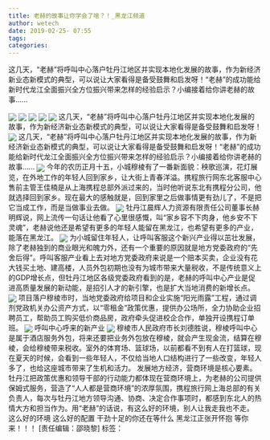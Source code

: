 ```yaml
---
title: 老赫的故事让你学会了啥？！_黑龙江频道
author: wetech
date: 2019-02-25- 07:55
tags: 
categories: 
---
```

这几天，“老赫”将呼叫中心落户牡丹江地区并实现本地化发展的故事，作为新经济新业态新模式的典型，可以说让大家看得是备受鼓舞和启发呀！“老赫”的成功能给新时代龙江全面振兴全方位振兴带来怎样的经验启示？小编接着给你讲老赫的故事......
<!-- more -->
                
<img align="center" border="0" src="http://p3.ifengimg.com/a/2019_09/f7c142afdcde0a0_size54_w550_h309.jpg" />
                
<img align="center" border="0" src="http://p3.ifengimg.com/a/2019_09/106cba2576572c1_size84_w550_h409.jpg" />
            
<img align="center" border="0" src="http://p3.ifengimg.com/a/2019_09/a8783fa1e7ae9d8_size73_w550_h409.jpg" />
<img align="center" border="0" src="http://p1.ifengimg.com/a/2019_09/39a88b97dd92e0b_size58_w550_h309.jpg" />
<img align="center" border="0" src="http://p2.ifengimg.com/a/2019_09/f4c8ade5dcaf7ee_size53_w550_h309.jpg" />
这几天，“老赫”将呼叫中心落户牡丹江地区并实现本地化发展的故事，作为新经济新业态新模式的典型，可以说让大家看得是备受鼓舞和启发呀！
<img align="center" border="0" src="http://p3.ifengimg.com/a/2019_09/4afe603699dcc39_size37_w550_h309.jpg" />
这几天，“老赫”将呼叫中心落户牡丹江地区并实现本地化发展的故事，作为新经济新业态新模式的典型，可以说让大家看得是备受鼓舞和启发呀！“老赫”的成功能给新时代龙江全面振兴全方位振兴带来怎样的经验启示？小编接着给你讲老赫的故事......
<img align="center" border="0" src="http://p1.ifengimg.com/a/2019_09/12a4f1a944c1422_size49_w550_h309.jpg" />
今年的农历正月十五，小城穆棱有了一番新面貌：秧歌巡演，花灯展览，在外地工作的年轻人回到家乡，让大街上青春洋溢。携程旅行网东北客服中心售前主管王佳楠是从上海携程总部外派过来的，当时他听说东北有携程分公司，他就选择回到家乡。现在最大的感触就是，回到家里之后做事情更有劲儿了，不是把它当成工作，而是当做事业去做。
<img align="center" border="0" src="http://p2.ifengimg.com/a/2019_09/e16e2ad658f08fd_size60_w550_h309.jpg" />
牡丹江晨辉人力资源有限责任公司董事长赫明辉说，网上流传一句话让他看了心里很感慨，叫“家乡容不下肉身，他乡安不下灵魂”，老赫说他还是希望有更多的年轻人能留在黑龙江，也希望有更多的产业，能落在黑龙江。
<img align="center" border="0" src="http://p3.ifengimg.com/a/2019_09/1863a1a4031fb20_size53_w550_h309.jpg" />
为小城留住年轻人，让呼叫客服这个新兴产业得以茁壮发展，除了老赫独到的商业眼光和魄力外，还有一个重要的原因就是地方党委政府的“先舍后得”。呼叫客服产业看上去对地方党委政府来说是一个赔本买卖，企业没有花大钱买土地、建高楼，人员外包初期也没有为城市带来大量税收，不是传统意义上的GDP增长点，但牡丹江地区各级党委政府看到的是，老赫的呼叫中心产业是促进高质量发展的新动能，是招引人才的新引擎，也是扩大当地消费的新增长点。
<img align="center" border="0" src="http://p2.ifengimg.com/a/2019_09/34712c79e6ec40e_size37_w550_h309.jpg" />
项目落户穆棱市时，当地党委政府给项目和企业实施“阳光雨露”工程，通过调剂党政机关办公资产方式，以“零租金”政策优惠，提供办公场所，全力协助企业招聘员工，帮助员工购买低价商品房，政府牵头促进校企合作，单独开设携程订单班。
<img align="center" border="0" src="http://p3.ifengimg.com/a/2019_09/082029cba698b84_size57_w550_h309.jpg" />
呼叫中心呼来的新产业
<img align="center" border="0" src="http://p2.ifengimg.com/a/2016/0810/204c433878d5cf9size1_w16_h16.png" />
穆棱市人民政府市长刘德胜说，穆棱呼叫中心是属于酒店服务外包，将来还要把业务外包放在穆棱，就会产生现金流，结算在穆棱，会给穆棱带来税收。室外的体育场、篮球场，以前都看不到有人在打篮球，现在夏天的时候，会看到一些年轻人，不仅给当地人口结构进行了一些改变，年轻人多了，也给这座城市带来了生机和活力。
发展地方经济，营商环境是核心要素。牡丹江把政策优惠和领导干部的行动能力都体现在营商环境上，为老赫的公司提供保姆式服务，营造了“人人都是营商环境”的浓厚氛围，携程旅行网上海总部的有关负责人，每次与牡丹江地方领导沟通、协商、决定合作事项时，都感到东北人的热情大方和担当作为。用“老赫”的话说，有这么好的环境，别人让我走我也不走。
这么好的环境
这么好的配置
干劲十足的你还在等什么
黑龙江正张开怀抱
等你来！！！
[责任编辑：邵晓黎]
标签：
 
             
